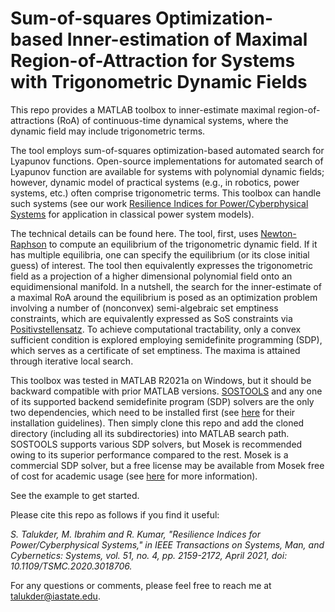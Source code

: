 # Sum-of-squares Optimization-based Inner-estimation of Maximal Region-of-Attraction for Systems with Trigonometric Dynamic Fields
This repo provides a MATLAB toolbox to inner-estimate maximal region-of-attractions (RoA) of continuous-time dynamical systems, where the dynamic field may include trigonometric terms.  

The tool employs sum-of-squares optimization-based automated search for Lyapunov functions. Open-source implementations for automated search of Lyapunov function are available for systems with polynomial dynamic fields; however, dynamic model of practical systems (e.g., in robotics, power systems, etc.) often comprise trigonometric terms. This toolbox can handle such systems (see our work [Resilience Indices for Power/Cyberphysical Systems](https://ieeexplore.ieee.org/abstract/document/9198917) for application in classical power system models).

The technical details can be found here. The tool, first, uses [Newton-Raphson](https://www.math.ubc.ca/~anstee/math104/newtonmethod.pdf) to compute an equilibrium of the trigonometric dynamic field. If it has multiple equilibria, one can specify the equilibrium (or its close initial guess) of interest. The tool then equivalently expresses the trigonometric field as a projection of a higher dimensional polynomial field onto an equidimensional manifold. In a nutshell, the search for the inner-estimate of a maximal RoA around the equilibrium is posed as an optimization problem involving a number of (nonconvex) semi-algebraic set emptiness constraints, which are equivalently expressed as SoS constraints via [Positivstellensatz](https://www.mit.edu/~parrilo/ecc03_course/06_positivstellensatz.pdf). To achieve computational tractability, only a convex sufficient condition is explored employing semidefinite programming (SDP), which serves as a certificate of set emptiness. The maxima is attained through iterative local search.  

This toolbox was tested in MATLAB R2021a on Windows, but it should be backward compatible with prior MATLAB versions. [SOSTOOLS](https://www.cds.caltech.edu/sostools/) and any one of its supported backend semidefinite program (SDP) solvers are the only two dependencies, which need to be installed first (see [here](https://github.com/oxfordcontrol/SOSTOOLS) for their installation guidelines). Then simply clone this repo and add the cloned directory (including all its subdirectories) into MATLAB search path. SOSTOOLS supports various SDP solvers, but Mosek is recommended owing to its superior performance compared to the rest. Mosek is a commercial SDP solver, but a free license may be available from Mosek free of cost for academic usage (see [here](https://www.mosek.com/products/academic-licenses/) for more information).

See the example to get started. 

Please cite this repo as follows if you find it useful:

*S. Talukder, M. Ibrahim and R. Kumar, "Resilience Indices for Power/Cyberphysical Systems," in IEEE Transactions on Systems, Man, and Cybernetics: Systems, vol. 51, no. 4, pp. 2159-2172, April 2021, doi: 10.1109/TSMC.2020.3018706.*

For any questions or comments, please feel free to reach me at [talukder@iastate.edu](mailto:talukder@iastate.edu).
